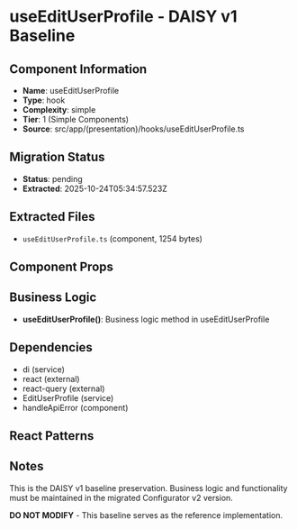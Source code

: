 # useEditUserProfile - DAISY v1 Baseline

## Component Information

- **Name**: useEditUserProfile
- **Type**: hook
- **Complexity**: simple
- **Tier**: 1 (Simple Components)
- **Source**: src/app/(presentation)/hooks/useEditUserProfile.ts

## Migration Status

- **Status**: pending
- **Extracted**: 2025-10-24T05:34:57.523Z

## Extracted Files

- `useEditUserProfile.ts` (component, 1254 bytes)

## Component Props



## Business Logic

- **useEditUserProfile()**: Business logic method in useEditUserProfile

## Dependencies

- di (service)
- react (external)
- react-query (external)
- EditUserProfile (service)
- handleApiError (component)

## React Patterns



## Notes

This is the DAISY v1 baseline preservation. Business logic and functionality
must be maintained in the migrated Configurator v2 version.

**DO NOT MODIFY** - This baseline serves as the reference implementation.
